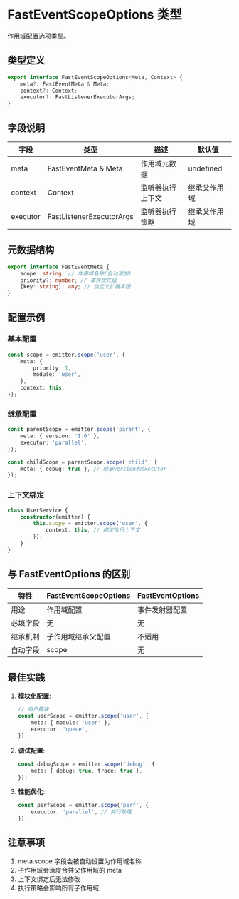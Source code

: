 # FastEventScopeOptions 类型

作用域配置选项类型。

## 类型定义

```ts
export interface FastEventScopeOptions<Meta, Context> {
    meta?: FastEventMeta & Meta;
    context?: Context;
    executor?: FastListenerExecutorArgs;
}
```

## 字段说明

| 字段     | 类型                     | 描述             | 默认值       |
| -------- | ------------------------ | ---------------- | ------------ |
| meta     | FastEventMeta & Meta     | 作用域元数据     | undefined    |
| context  | Context                  | 监听器执行上下文 | 继承父作用域 |
| executor | FastListenerExecutorArgs | 监听器执行策略   | 继承父作用域 |

## 元数据结构

```ts
export interface FastEventMeta {
    scope: string; // 作用域名称(自动添加)
    priority?: number; // 事件优先级
    [key: string]: any; // 自定义扩展字段
}
```

## 配置示例

### 基本配置

```ts
const scope = emitter.scope('user', {
    meta: {
        priority: 1,
        module: 'user',
    },
    context: this,
});
```

### 继承配置

```ts
const parentScope = emitter.scope('parent', {
    meta: { version: '1.0' },
    executor: 'parallel',
});

const childScope = parentScope.scope('child', {
    meta: { debug: true }, // 继承version和executor
});
```

### 上下文绑定

```ts
class UserService {
    constructor(emitter) {
        this.scope = emitter.scope('user', {
            context: this, // 绑定执行上下文
        });
    }
}
```

## 与 FastEventOptions 的区别

| 特性     | FastEventScopeOptions | FastEventOptions |
| -------- | --------------------- | ---------------- |
| 用途     | 作用域配置            | 事件发射器配置   |
| 必填字段 | 无                    | 无               |
| 继承机制 | 子作用域继承父配置    | 不适用           |
| 自动字段 | scope                 | 无               |

## 最佳实践

1. **模块化配置**:

    ```ts
    // 用户模块
    const userScope = emitter.scope('user', {
        meta: { module: 'user' },
        executor: 'queue',
    });
    ```

2. **调试配置**:

    ```ts
    const debugScope = emitter.scope('debug', {
        meta: { debug: true, trace: true },
    });
    ```

3. **性能优化**:
    ```ts
    const perfScope = emitter.scope('perf', {
        executor: 'parallel', // 并行处理
    });
    ```

## 注意事项

1. meta.scope 字段会被自动设置为作用域名称
2. 子作用域会深度合并父作用域的 meta
3. 上下文绑定后无法修改
4. 执行策略会影响所有子作用域
